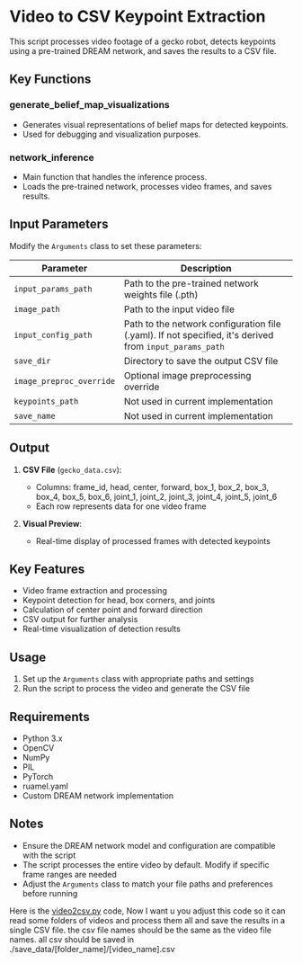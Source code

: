 # Video to CSV Keypoint Extraction

This script processes video footage of a gecko robot, detects keypoints using a pre-trained DREAM network, and saves the results to a CSV file.

## Key Functions

### generate_belief_map_visualizations
- Generates visual representations of belief maps for detected keypoints.
- Used for debugging and visualization purposes.

### network_inference
- Main function that handles the inference process.
- Loads the pre-trained network, processes video frames, and saves results.

## Input Parameters

Modify the `Arguments` class to set these parameters:

| Parameter | Description |
|-----------|-------------|
| `input_params_path` | Path to the pre-trained network weights file (.pth) |
| `image_path` | Path to the input video file |
| `input_config_path` | Path to the network configuration file (.yaml). If not specified, it's derived from `input_params_path` |
| `save_dir` | Directory to save the output CSV file |
| `image_preproc_override` | Optional image preprocessing override |
| `keypoints_path` | Not used in current implementation |
| `save_name` | Not used in current implementation |

## Output

1. **CSV File** (`gecko_data.csv`):
   - Columns: frame_id, head, center, forward, box_1, box_2, box_3, box_4, box_5, box_6, joint_1, joint_2, joint_3, joint_4, joint_5, joint_6
   - Each row represents data for one video frame

2. **Visual Preview**:
   - Real-time display of processed frames with detected keypoints

## Key Features

- Video frame extraction and processing
- Keypoint detection for head, box corners, and joints
- Calculation of center point and forward direction
- CSV output for further analysis
- Real-time visualization of detection results

## Usage

1. Set up the `Arguments` class with appropriate paths and settings
2. Run the script to process the video and generate the CSV file

## Requirements

- Python 3.x
- OpenCV
- NumPy
- PIL
- PyTorch
- ruamel.yaml
- Custom DREAM network implementation

## Notes

- Ensure the DREAM network model and configuration are compatible with the script
- The script processes the entire video by default. Modify if specific frame ranges are needed
- Adjust the `Arguments` class to match your file paths and preferences before running


Here is the [video2csv.py](video2csv.py) code,
Now I want u you adjust this code so it can read some folders of videos and process them all and save the results in a single CSV file.
the csv file names should be the same as the video file names.
all csv should be saved in ./save_data/[folder_name]/[video_name].csv